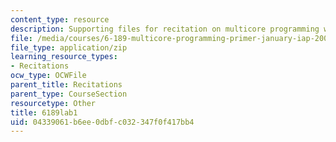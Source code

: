 ```yaml
---
content_type: resource
description: Supporting files for recitation on multicore programming with Cell.
file: /media/courses/6-189-multicore-programming-primer-january-iap-2007/04339061b6ee0dbfc032347f0f417bb4_6189lab1.zip
file_type: application/zip
learning_resource_types:
- Recitations
ocw_type: OCWFile
parent_title: Recitations
parent_type: CourseSection
resourcetype: Other
title: 6189lab1
uid: 04339061-b6ee-0dbf-c032-347f0f417bb4
---
```

